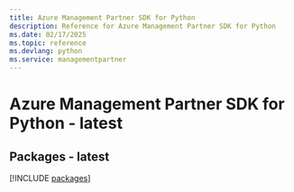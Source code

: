 ```yaml
---
title: Azure Management Partner SDK for Python
description: Reference for Azure Management Partner SDK for Python
ms.date: 02/17/2025
ms.topic: reference
ms.devlang: python
ms.service: managementpartner
---
```

# Azure Management Partner SDK for Python - latest
## Packages - latest
[!INCLUDE [packages](management-partner-index.md)]